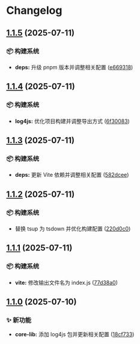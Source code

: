 # Changelog

## [1.1.5](https://github.com/CandriaJS/core-lib/compare/log4js-v1.1.4...log4js-v1.1.5) (2025-07-11)


### 📦️ 构建系统

* **deps:** 升级 pnpm 版本并调整相关配置 ([e669318](https://github.com/CandriaJS/core-lib/commit/e669318e032ffdc2a7461541241464b561f0248e))

## [1.1.4](https://github.com/CandriaJS/core-lib/compare/log4js-v1.1.3...log4js-v1.1.4) (2025-07-11)


### 📦️ 构建系统

* **log4js:** 优化项目构建并调整导出方式 ([6f30083](https://github.com/CandriaJS/core-lib/commit/6f300833c367a3c0e4d4b5dfee9a28663095f6d3))

## [1.1.3](https://github.com/CandriaJS/core-lib/compare/log4js-v1.1.2...log4js-v1.1.3) (2025-07-11)


### 📦️ 构建系统

* **deps:** 更新 Vite 依赖并调整相关配置 ([582dcee](https://github.com/CandriaJS/core-lib/commit/582dcee07c7a0070699ef695c15735baa80e889a))

## [1.1.2](https://github.com/CandriaJS/core-lib/compare/log4js-v1.1.1...log4js-v1.1.2) (2025-07-11)


### 📦️ 构建系统

* 替换 tsup 为 tsdown 并优化构建配置 ([220d0c0](https://github.com/CandriaJS/core-lib/commit/220d0c0413f5512862c6eafa0497f7610c3a0686))

## [1.1.1](https://github.com/CandriaJS/core-lib/compare/log4js-v1.1.0...log4js-v1.1.1) (2025-07-11)


### 📦️ 构建系统

* **vite:** 修改输出文件名为 index.js ([77d38a0](https://github.com/CandriaJS/core-lib/commit/77d38a0392055b51bcc5a74fc2d1766fc927b5c0))

## [1.1.0](https://github.com/CandriaJS/core-lib/compare/log4js-v1.0.0...log4js-v1.1.0) (2025-07-10)


### ✨ 新功能

* **core-lib:** 添加 log4js 包并更新相关配置 ([18cf733](https://github.com/CandriaJS/core-lib/commit/18cf733ae11753728601982fca80b99c226f4e5c))

